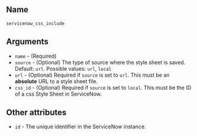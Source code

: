## Name

`servicenow_css_include`

## Arguments

* `name` - (Required)
* `source` - (Optional) The type of source where the style sheet is saved. Default: `url`. Possible values: `url`, `local`
* `url` - (Optional) Required if `source` is set to `url`. This must be an **absolute** URL to a style sheet file.
* `css_id` - (Optional) Required if `source` is set to `local`. This must be the ID of a css Style Sheet in ServiceNow.

## Other attributes
* `id` - The unique identifier in the ServiceNow instance.
